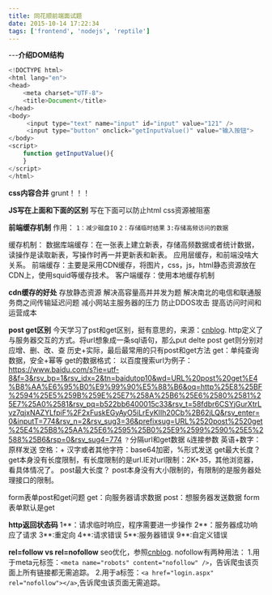 ```yaml
---
title: 同花顺前端面试题
date: 2015-10-14 17:22:34
tags: ['frontend', 'nodejs', 'reptile']
---
```



---**介绍DOM结构**
```javascript
<!DOCTYPE html>
<html lang="en">
<head>
	<meta charset="UTF-8">
	<title>Document</title>
</head>
<body>
	 <input type="text" name="input" id="input" value="121" />
	 <input type="button" onclick="getInputValue()" value="输入按钮">
</body>
<script>
	function getInputValue(){
	}
</script>
</html>
```

**css内容合并**
grunt！！！

**JS写在上面和下面的区别**
写在下面可以防止html css资源被阻塞

**前端缓存机制**
作用：
`1：减少磁盘IO`
`2：存储临时结果`
`3:存储高频访问的数据`

缓存机制：
数据库端缓存：在一张表上建立新表，存储高频数据或者统计数据，读操作是读取新表，写操作时再一并更新表和新表。
应用层缓存，和前端没啥大关系。
前端缓存：主要是采用CDN缓存，将图片，css，js，html静态资源放在CDN上，使用squid等缓存技术。
客户端缓存：使用本地缓存机制

**cdn缓存的好处**
存放静态资源
解决高容量高并并发为题
解决南北的电信和联通服务商之间传输延迟问题
减小网站主服务器的压力
防止DDOS攻击
提高访问时间和运营成本

**post get区别**
今天学习了pst和get区别，挺有意思的，来源：[cnblog](http://www.cnblogs.com/hyddd/archive/2009/03/31/1426026.html).
http定义了与服务器交互的方式。将url想象成一条sql语句，那么put delte post get则分别对应增、删、改、查
历史+实际，最后最常用的只有post和get方法
get：单纯查询数据，安全+幂等
get的数据格式：
以百度搜索url为例子：
https://www.baidu.com/s?ie=utf-8&f=3&rsv_bp=1&rsv_idx=2&tn=baidutop10&wd=URL%20post%20get%E4%B8%AA%E6%95%B0%E9%99%90%E5%88%B6&oq=http%25E8%25BF%2594%25E5%259B%259E%25E7%258A%25B6%25E6%2580%2581%25E7%25A0%2581&rsv_pq=b522bb6400015c33&rsv_t=58fdbr6CSYjGurXtrLvz7qjxNAZYLfpiF%2F2xFuskEGyAyO5iLrEyKIIh20Cb%2B62jLQ&rsv_enter=0&inputT=774&rsv_n=2&rsv_sug3=36&prefixsug=URL%2520post%2520get%25E4%25B8%25AA%25E6%2595%25B0%25E9%2599%2590%25E5%2588%25B6&rsp=0&rsv_sug4=774
`？`分隔url和get数据
`&`连接参数
英语+数字：原样发送
空格：+
汉字或者其他字符：base64加密，%形式发送
get最大长度？
get本身没有长度限制，有长度限制的是url.IE对url限制：2K+35，其他浏览器，看具体情况了。
post最大长度？
post本身没有大小限制的，有限制的是服务器处理接口的限制。

form表单post和get问题
get：向服务器请求数据
post：想服务器发送数据
form表单默认是get


**http返回状态码**
1**：请求临时响应，程序需要进一步操作
2**：服务器成功响应了请求
3**:重定向
4**:请求错误
5**:服务器错误
9**:自定义错误

**rel=follow vs rel=nofollow**
seo优化，参照[cnblog](http://www.cnblogs.com/shuchao/archive/2009/09/19/rel-nofollow.html).
nofollow有两种用法：
1.用于meta元标签：`<meta name="robots" content="nofollow" />`，告诉爬虫该页面上所有链接都无需追踪。
2.用于a标签：`<a href="login.aspx" rel="nofollow"></a>`,告诉爬虫该页面无需追踪。